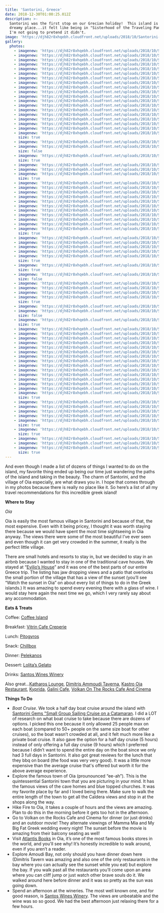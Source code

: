 ```yaml
---
title: 'Santorini, Greece'
date: 2018-12-30T01:00:25.012Z
description: >-
  Santorini was the first stop on our Grecian holiday!  This island is such a
  dreamy place...it felt like being in "Sisterhood of the Traveling Pants" and
  I'm not going to pretend it didn't.
image: 'https://djh82r8xhqebh.cloudfront.net/uploads/2018/10/Santorini-22.jpg'
gallery:
  photos:
    - imagenew: 'https://djh82r8xhqebh.cloudfront.net/uploads/2018/10/Santorini-1.jpg'
    - imagenew: 'https://djh82r8xhqebh.cloudfront.net/uploads/2018/10/Santorini-3.jpg'
    - imagenew: 'https://djh82r8xhqebh.cloudfront.net/uploads/2018/10/Santorini-2.jpg'
    - imagenew: 'https://djh82r8xhqebh.cloudfront.net/uploads/2018/10/Santorini-4.jpg'
    - imagenew: 'https://djh82r8xhqebh.cloudfront.net/uploads/2018/10/Santorini-5.jpg'
    - imagenew: 'https://djh82r8xhqebh.cloudfront.net/uploads/2018/10/Santorini-6.jpg'
    - imagenew: 'https://djh82r8xhqebh.cloudfront.net/uploads/2018/10/Santorini-7.jpg'
    - imagenew: 'https://djh82r8xhqebh.cloudfront.net/uploads/2018/10/Santorini-8.jpg'
    - imagenew: 'https://djh82r8xhqebh.cloudfront.net/uploads/2018/10/Santorini-9.jpg'
    - imagenew: 'https://djh82r8xhqebh.cloudfront.net/uploads/2018/10/Santorini-10.jpg'
    - imagenew: 'https://djh82r8xhqebh.cloudfront.net/uploads/2018/10/Santorini-11.jpg'
    - imagenew: 'https://djh82r8xhqebh.cloudfront.net/uploads/2018/10/Santorini-12.jpg'
    - imagenew: 'https://djh82r8xhqebh.cloudfront.net/uploads/2018/10/Santorini-13.jpg'
    - imagenew: 'https://djh82r8xhqebh.cloudfront.net/uploads/2018/10/Santorini-14.jpg'
    - imagenew: 'https://djh82r8xhqebh.cloudfront.net/uploads/2018/10/Santorini-15.jpg'
    - imagenew: 'https://djh82r8xhqebh.cloudfront.net/uploads/2018/10/Santorini-16.jpg'
    - imagenew: 'https://djh82r8xhqebh.cloudfront.net/uploads/2018/10/Santorini-17.jpg'
    - imagenew: 'https://djh82r8xhqebh.cloudfront.net/uploads/2018/10/Santorini-18.jpg'
    - imagenew: 'https://djh82r8xhqebh.cloudfront.net/uploads/2018/10/Santorini-19.jpg'
      size: true
    - imagenew: 'https://djh82r8xhqebh.cloudfront.net/uploads/2018/10/Santorini-20.jpg'
    - imagenew: 'https://djh82r8xhqebh.cloudfront.net/uploads/2018/10/Santorini-21.jpg'
      size: false
    - imagenew: 'https://djh82r8xhqebh.cloudfront.net/uploads/2018/10/Santorini-22.jpg'
      size: true
    - imagenew: 'https://djh82r8xhqebh.cloudfront.net/uploads/2018/10/Santorini-23.jpg'
    - imagenew: 'https://djh82r8xhqebh.cloudfront.net/uploads/2018/10/Santorini-24.jpg'
    - imagenew: 'https://djh82r8xhqebh.cloudfront.net/uploads/2018/10/Santorini-25.jpg'
      size: true
    - imagenew: 'https://djh82r8xhqebh.cloudfront.net/uploads/2018/10/Santorini-26.jpg'
    - imagenew: 'https://djh82r8xhqebh.cloudfront.net/uploads/2018/10/Santorini-27.jpg'
    - imagenew: 'https://djh82r8xhqebh.cloudfront.net/uploads/2018/10/Santorini-28.jpg'
    - imagenew: 'https://djh82r8xhqebh.cloudfront.net/uploads/2018/10/Santorini-29.jpg'
    - imagenew: 'https://djh82r8xhqebh.cloudfront.net/uploads/2018/10/Santorini-30.jpg'
    - imagenew: 'https://djh82r8xhqebh.cloudfront.net/uploads/2018/10/Santorini-31.jpg'
    - imagenew: 'https://djh82r8xhqebh.cloudfront.net/uploads/2018/10/Santorini-32.jpg'
    - imagenew: 'https://djh82r8xhqebh.cloudfront.net/uploads/2018/10/Santorini-33.jpg'
    - imagenew: 'https://djh82r8xhqebh.cloudfront.net/uploads/2018/10/Santorini-34.jpg'
    - imagenew: 'https://djh82r8xhqebh.cloudfront.net/uploads/2018/10/Santorini-48.jpg'
    - imagenew: 'https://djh82r8xhqebh.cloudfront.net/uploads/2018/10/Santorini-35.jpg'
      size: true
    - imagenew: 'https://djh82r8xhqebh.cloudfront.net/uploads/2018/10/Santorini-36.jpg'
    - imagenew: 'https://djh82r8xhqebh.cloudfront.net/uploads/2018/10/Santorini-37.jpg'
    - imagenew: 'https://djh82r8xhqebh.cloudfront.net/uploads/2018/10/Santorini-38.jpg'
    - imagenew: 'https://djh82r8xhqebh.cloudfront.net/uploads/2018/10/Santorini-39.jpg'
    - imagenew: 'https://djh82r8xhqebh.cloudfront.net/uploads/2018/10/Santorini-40.jpg'
      size: true
    - imagenew: 'https://djh82r8xhqebh.cloudfront.net/uploads/2018/10/Santorini-41.jpg'
      size: true
    - imagenew: 'https://djh82r8xhqebh.cloudfront.net/uploads/2018/10/Santorini-42.jpg'
      size: false
    - imagenew: 'https://djh82r8xhqebh.cloudfront.net/uploads/2018/10/Santorini-43.jpg'
    - imagenew: 'https://djh82r8xhqebh.cloudfront.net/uploads/2018/10/Santorini-45.jpg'
    - imagenew: 'https://djh82r8xhqebh.cloudfront.net/uploads/2018/10/Santorini-44.jpg'
    - imagenew: 'https://djh82r8xhqebh.cloudfront.net/uploads/2018/10/Santorini-46.jpg'
      size: true
    - imagenew: 'https://djh82r8xhqebh.cloudfront.net/uploads/2018/10/Santorini-47.jpg'
    - imagenew: 'https://djh82r8xhqebh.cloudfront.net/uploads/2018/10/Santorini-49.jpg'
      size: false
    - imagenew: 'https://djh82r8xhqebh.cloudfront.net/uploads/2018/10/Santorini-50.jpg'
      size: true
    - imagenew: 'https://djh82r8xhqebh.cloudfront.net/uploads/2018/10/Santorini-51.jpg'
    - imagenew: 'https://djh82r8xhqebh.cloudfront.net/uploads/2018/10/Santorini-52.jpg'
    - imagenew: 'https://djh82r8xhqebh.cloudfront.net/uploads/2018/10/Santorini-53.jpg'
    - imagenew: 'https://djh82r8xhqebh.cloudfront.net/uploads/2018/10/Santorini-54.jpg'
    - imagenew: 'https://djh82r8xhqebh.cloudfront.net/uploads/2018/10/Santorini-55.jpg'
    - imagenew: 'https://djh82r8xhqebh.cloudfront.net/uploads/2018/10/Santorini-56.jpg'
    - imagenew: 'https://djh82r8xhqebh.cloudfront.net/uploads/2018/10/Santorini-57.jpg'
    - imagenew: 'https://djh82r8xhqebh.cloudfront.net/uploads/2018/10/Santorini-58.jpg'
    - imagenew: 'https://djh82r8xhqebh.cloudfront.net/uploads/2018/10/Santorini-59.jpg'
    - imagenew: 'https://djh82r8xhqebh.cloudfront.net/uploads/2018/10/Santorini-60.jpg'
    - imagenew: 'https://djh82r8xhqebh.cloudfront.net/uploads/2018/10/Santorini-61.jpg'
    - imagenew: 'https://djh82r8xhqebh.cloudfront.net/uploads/2018/10/Santorini-62.jpg'
    - imagenew: 'https://djh82r8xhqebh.cloudfront.net/uploads/2018/10/Santorini-63.jpg'
    - imagenew: 'https://djh82r8xhqebh.cloudfront.net/uploads/2018/10/Santorini-64.jpg'
    - imagenew: 'https://djh82r8xhqebh.cloudfront.net/uploads/2018/10/Santorini-65.jpg'
      size: true
    - imagenew: 'https://djh82r8xhqebh.cloudfront.net/uploads/2018/10/Santorini-66.jpg'
    - imagenew: 'https://djh82r8xhqebh.cloudfront.net/uploads/2018/10/Santorini-67.jpg'
    - imagenew: 'https://djh82r8xhqebh.cloudfront.net/uploads/2018/10/Santorini-68.jpg'
    - imagenew: 'https://djh82r8xhqebh.cloudfront.net/uploads/2018/10/Santorini-69.jpg'
    - imagenew: 'https://djh82r8xhqebh.cloudfront.net/uploads/2018/10/Santorini-70.jpg'
      size: true
    - imagenew: 'https://djh82r8xhqebh.cloudfront.net/uploads/2018/10/Santorini-71.jpg'
      size: true
    - imagenew: 'https://djh82r8xhqebh.cloudfront.net/uploads/2018/10/Santorini-72.jpg'
    - imagenew: 'https://djh82r8xhqebh.cloudfront.net/uploads/2018/10/Santorini-73.jpg'
    - imagenew: 'https://djh82r8xhqebh.cloudfront.net/uploads/2018/10/Santorini-74.jpg'
      size: true
---
```

And even though I made a list of dozens of things I wanted to do on the island, my favorite thing ended up being our time just wandering the paths of the island and taking in the beauty.  The charm of Santorini, and the village of Oia especially, are what draws you in.  I hope that comes through in my photos because there is really no place like it. So here’s a list of all my travel recommendations for this incredible greek island!

**Where to Stay**

_Oia_

Oia is easily the most famous village in Santorini and because of that, the most expensive. Even with it being pricey, I thought it was worth staying there because we would have spent the most time sightseeing in Oia anyway. The views there were some of the most beautiful I’ve ever seen and even though it can get very crowded in the summer, it really is the perfect little village.

There are small hotels and resorts to stay in, but we decided to stay in an airbnb because I wanted to stay in one of the traditional cave houses. We stayed at “[Evilio’s House](https://www.booking.com/hotel/gr/evilio-houses.html)” and it was one of the best parts of our entire Greece trip. The listing has jaw dropping views and a patio that overlooks the small portion of the village that has a view of the sunset (you’ll see “Watch the sunset in Oia” on about every list of things to do in the Greek islands.) It was amazing to spend every evening there with a glass of wine. I would stay here again the next time we go, which I very rarely say about any accommodation. 

**Eats & Treats**

Coffee: [Coffee Island](https://www.google.com/maps/place/Coffee+Island/@36.4177988,25.4237241,14.47z/data=!4m13!1m7!3m6!1s0x1499ce86adfd9ff7:0xb2a761f740d68afc!2sSantorini!3b1!8m2!3d36.3931562!4d25.4615092!3m4!1s0x1499cdd1a6110e01:0x79802351ada4e665!8m2!3d36.417337!4d25.4340845?authuser=1) 

Breakfast: [Vitrin Cafe Creperie](https://www.google.com/maps/place/Vitrin+Cafe+Creperie/@36.460259,25.3717248,17.79z/data=!4m13!1m7!3m6!1s0x1499ce86adfd9ff7:0xb2a761f740d68afc!2sSantorini!3b1!8m2!3d36.3931562!4d25.4615092!3m4!1s0x1499cb8176dd4721:0x3102cd1d7974f428!8m2!3d36.4610357!4d25.3732742?authuser=1)

Lunch: [Pitogyros](https://www.google.com/maps/place/Pitogyros/@36.4622674,25.3748432,17.79z/data=!4m13!1m7!3m6!1s0x1499ce86adfd9ff7:0xb2a761f740d68afc!2sSantorini!3b1!8m2!3d36.3931562!4d25.4615092!3m4!1s0x1499cb8002fd6007:0x8a631e12e5c49c77!8m2!3d36.4625382!4d25.3779486?authuser=1)

Snack: [Chillbox](https://www.google.com/maps/place/Chillbox+frozen+yogurt+%26+gelato+ice+cream/@36.4180552,25.4323517,3a,75y,90t/data=!3m8!1e2!3m6!1sAF1QipNKs8xQ2j8b4RNAYc8L1IrMFJKClHtjMgDly0XU!2e10!3e12!6shttps:%2F%2Flh5.googleusercontent.com%2Fp%2FAF1QipNKs8xQ2j8b4RNAYc8L1IrMFJKClHtjMgDly0XU%3Dw86-h114-k-no!7i1080!8i1440!4m5!3m4!1s0x1499cdd185d9f33b:0xe37ac57950e1f7b!8m2!3d36.4180484!4d25.4322828)

Dinner: [Pelekanos](https://www.google.com/maps/place/Pelekanos+Restaurant+-+Bar+Oia+Santorini/@36.4615735,25.3728867,17z/data=!3m1!4b1!4m5!3m4!1s0x1499cb81b1e633a3:0x7a74e3751af2e0e1!8m2!3d36.4615735!4d25.3750754)

Dessert: [Lolita’s Gelato](https://www.google.com/maps/place/Lolita's+Gelato/@36.462753,25.3741823,17z/data=!3m1!4b1!4m5!3m4!1s0x14a1a4aaceb4d2cf:0x43bc068881cc540d!8m2!3d36.462753!4d25.376371)

Drinks: [Santos Wines Winery](https://www.google.com/maps/place/Santo+Wines+Winery/@36.387564,25.4345573,17z/data=!3m1!4b1!4m5!3m4!1s0x1499ce5edc59b815:0x384bae06a741e978!8m2!3d36.387564!4d25.436746)

Also great…[Katharos Lounge](https://www.google.com/maps/place/Katharos+Lounge/@36.466687,25.3669843,17z/data=!3m1!4b1!4m5!3m4!1s0x1499cb78508350d7:0x56025b0796ee2d83!8m2!3d36.466687!4d25.369173), [Dimitris Ammoudi Taverna](https://www.google.com/maps/place/Dimitris+Ammoudi+Taverna/@36.45982,25.3690363,17z/data=!3m1!4b1!4m5!3m4!1s0x1499cb83ed48e257:0x73ccdc8d784e7b1!8m2!3d36.45982!4d25.371225), [Kastro Oja Restaurant](https://www.google.com/maps/place/Kastro+Oia+Restaurant/@36.4606555,25.3710117,17z/data=!3m1!4b1!4m5!3m4!1s0x1499cb81a4a40a79:0xbeb3541e0f1fb7f0!8m2!3d36.4606555!4d25.3732004), [Kyprida](https://www.google.com/maps/place/Kyprida/@36.4616959,25.3719227,17z/data=!3m1!4b1!4m5!3m4!1s0x1499cb804adba4b1:0x619f78a801be98f4!8m2!3d36.4616959!4d25.3741114), [Galini Cafe](https://www.google.com/maps/place/Galini+Cafe/@36.424739,25.4263893,17z/data=!3m1!4b1!4m5!3m4!1s0x1499cdccf3a014c9:0x9aed8aa69ab87502!8m2!3d36.424739!4d25.428578), [Volkan On The Rocks Cafe And Cinema](https://www.google.com/maps/place/Volkan+on+the+Rocks+Caf%C3%A9+And+Cinema/@36.421658,25.4260663,17z/data=!3m1!4b1!4m5!3m4!1s0x1499cdcd70119b65:0x35f50264881e903e!8m2!3d36.421658!4d25.428255)

**Things To Do**

* _Boat Cruise_. We took a half day boat cruise around the island with [Santorini Gems "Small Group Sailing Cruise on a Catamaran](https://www.getyourguide.com/santorini-l753/santorini-5-hour-catamaran-sunset-cruise-t49569/?partner=true). I did a LOT of research on what boat cruise to take because there are dozens of options. I picked this one because it only allowed 25 people max on each boat (compared to 50+ people on the same size boat for other cruises), so the boat wasn’t crowded at all, and it felt much more like a private boat cruise.  It also gave the option for a half day cruise (5 hours) instead of only offering a full day cruise (9 hours) which I preferred because I didn’t want to spend the entire day on the boat since we only had 3 full days in Santorini. It also got great reviews for the lunch that they bbq on board (the food was very very good). It was a little more expensive than the average cruise that's offered but worth it for the above average experience. 
* Explore the famous town of Oia (prounounced “ee-ah”). This is the quintessential Santorini town that you are picturing in your mind. It has the famous views of the cave homes and blue topped churches. It was my favorite place by far and I loved being there. Make sure to walk the entire length of the town to get all the Caldera views and stop in at the shops along the way.
* Hike Fire to Oia, it takes a couple of hours and the views are amazing. Plan to do this in the morning before it gets too hot in the afternoon.
* Go to Volkan on the Rocks Cafe and Cinema for dinner (or just drinks) and an outdoor movie! They alternate viewings of Mamma Mia and My Big Fat Greek wedding every night! The sunset before the movie is amazing from their balcony seating as well!
* Visit [Atlantis Books](https://www.google.com/maps/place/Atlantis+Books+E.E./@36.461436,25.3723273,17z/data=!3m1!4b1!4m5!3m4!1s0x1499cb81b40c1931:0x37017ab015c5c79e!8m2!3d36.461436!4d25.374516) in Oia, it’s one of the most famous books stores in the world, and you'll see why! It’s honestly incredible to walk around, even if you aren’t a reader.
* Explore Amoudi Bay, not only should you have dinner down here (Dimitris Tavern was amazing and also one of the only restaurants in the bay where you can actually see the sunset while you eat) but explore the bay. If you walk past all the restaurants you’ll come upon an area where you can cliff jump or just watch other brave souls do it. We walked around here before dinner and it was so pretty as the sun was going down.
* Spend an afternoon at the wineries. The most well known one, and for good reason, is [Santos Wines Winery](https://www.google.com/maps/place/Santo+Wines+Winery/@36.387564,25.4345573,17z/data=!3m1!4b1!4m5!3m4!1s0x1499ce5edc59b815:0x384bae06a741e978!8m2!3d36.387564!4d25.436746). The views are unbeatable and the wine was so so good.  We had the best afternoon just relaxing there for a few hours.
